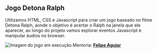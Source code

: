 <h2>Jogo Detona Ralph</h2>
<p>Utilizamos HTML, CSS e Javascript para criar um jogo baseado no filme Detona Ralph, aonde o objetivo é acertar o Ralph na janela que ele aparecer, ao longo do projeto vamos explorar eventos Javascript e manipular áudios no browser.</p>
<img src="https://github.com/user-attachments/assets/8aa2121b-4b0b-4bb7-994d-4a468ecd3d50" alt="Imagem do jogo em execução">
Mentoria: <a href="https://github.com/felipeAguiarCode"> <strong>Felipe Aguiar</strong></a>
